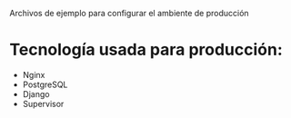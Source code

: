 Archivos de ejemplo para configurar el ambiente de producción
####

Tecnología usada para producción:
==========

* Nginx
* PostgreSQL
* Django
* Supervisor
